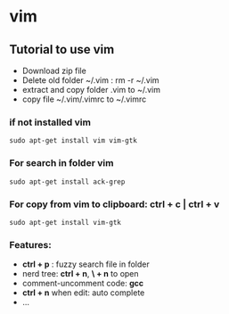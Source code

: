 vim
===

## Tutorial to use vim
 - Download zip file
 - Delete old folder ~/.vim  :  rm -r ~/.vim
 - extract and copy folder .vim to ~/.vim
 - copy file ~/.vim/.vimrc to ~/.vimrc

### if not installed vim
```
sudo apt-get install vim vim-gtk
```

### For search in folder vim
```
sudo apt-get install ack-grep
```

### For copy from vim to clipboard: ctrl + c  | ctrl + v
```
sudo apt-get install vim-gtk
```


### Features:
 * **ctrl + p** : fuzzy search file in folder
 * nerd tree:  **ctrl + n**, **\ + n** to open
 * comment-uncomment code: **gcc**
 * **ctrl + n** when edit: auto complete
 * ...


